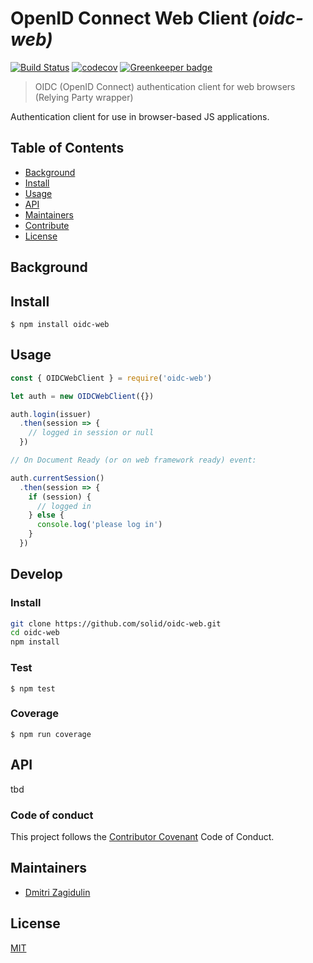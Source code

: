 # OpenID Connect Web Client _(oidc-web)_

[![Build Status](https://travis-ci.org/solid/oidc-web.svg?branch=master)](https://travis-ci.org/solid/oidc-web)
[![codecov](https://codecov.io/gh/solid/oidc-web/branch/master/graph/badge.svg)](https://codecov.io/gh/solid/oidc-web) [![Greenkeeper badge](https://badges.greenkeeper.io/interop-alliance/oidc-web.svg)](https://greenkeeper.io/)

>  OIDC (OpenID Connect) authentication client for web browsers (Relying Party wrapper)

Authentication client for use in browser-based JS applications.

## Table of Contents

- [Background](#background)
- [Install](#install)
- [Usage](#usage)
- [API](#api)
- [Maintainers](#maintainers)
- [Contribute](#contribute)
- [License](#license)

## Background

## Install

```
$ npm install oidc-web
```

## Usage

```js
const { OIDCWebClient } = require('oidc-web')

let auth = new OIDCWebClient({})

auth.login(issuer)
  .then(session => {
    // logged in session or null
  })

// On Document Ready (or on web framework ready) event:

auth.currentSession()
  .then(session => {
    if (session) {
      // logged in
    } else {
      console.log('please log in')
    }
  })
```

## Develop

### Install

```bash
git clone https://github.com/solid/oidc-web.git
cd oidc-web
npm install
```

### Test

```
$ npm test
```

### Coverage

```
$ npm run coverage
```

## API

tbd

### Code of conduct

This project follows the
[Contributor Covenant](https://www.contributor-covenant.org/version/1/4/code-of-conduct)
Code of Conduct.

## Maintainers

* [Dmitri Zagidulin](https://github.com/dmitrizagidulin)

## License

[MIT](LICENSE)
